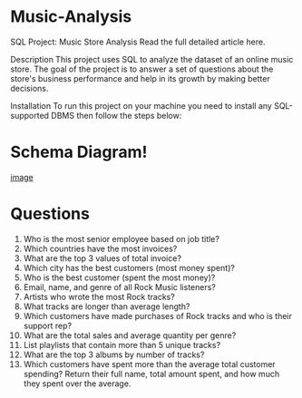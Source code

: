 # Music-Analysis
SQL Project: Music Store Analysis
Read the full detailed article here.

Description
This project uses SQL to analyze the dataset of an online music store. The goal of the project is to answer a set of questions about the store's business performance and help in its growth by making better decisions.

Installation
To run this project on your machine you need to install any SQL-supported DBMS then follow the steps below:

# Schema Diagram!
[image](https://github.com/user-attachments/assets/794384a0-0487-4fe5-a888-4ce530ddff75)

# Questions

1.  Who is the most senior employee based on job title?
2.  Which countries have the most invoices?
3.  What are the top 3 values of total invoice?
4.  Which city has the best customers (most money spent)?
5.  Who is the best customer (spent the most money)?
6.  Email, name, and genre of all Rock Music listeners?
7.  Artists who wrote the most Rock tracks?
8.  What tracks are longer than average length?
9.  Which customers have made purchases of Rock tracks and who is their support rep?
10. What are the total sales and average quantity per genre?
11. List playlists that contain more than 5 unique tracks?
12. What are the top 3 albums by number of tracks?
13. Which customers have spent more than the average total customer spending? Return their full name, total amount spent, and how much they spent over the average.

